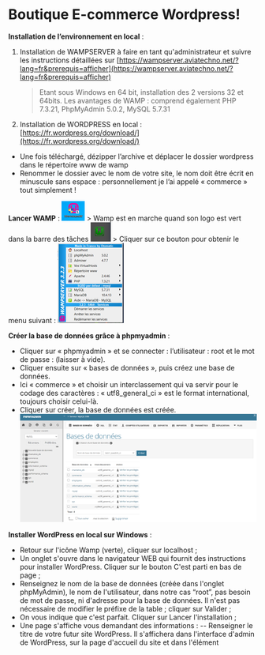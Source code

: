 # Boutique E-commerce Wordpress!

**Installation de l’environnement en local** :

1. Installation de WAMPSERVER à faire en tant qu'administrateur et suivre les instructions détaillées sur [https://wampserver.aviatechno.net/?lang=fr&prerequis=afficher](https://wampserver.aviatechno.net/?lang=fr&prerequis=afficher)

	> Etant sous Windows en 64 bit, installation des 2 versions 32 et 64bits.
Les avantages de WAMP : comprend également PHP 7.3.21, PhpMyAdmin 5.0.2, MySQL 5.7.31

2. Installation de WORDPRESS en local : [https://fr.wordpress.org/download/](https://fr.wordpress.org/download/)

- Une fois téléchargé, dézipper l’archive et déplacer le dossier wordpress dans le répertoire www de wamp
- Renommer le dossier avec le nom de votre site, le nom doit être écrit en minuscule sans espace : personnellement je l’ai appelé « commerce » tout simplement !

**Lancer WAMP** :
![logo Wamp](./ScreenShots/Image1.png)
	> Wamp est en marche quand son logo est vert dans la barre des tâches ![Bouton Wamp](./ScreenShots/Image2.png)
	> Cliquer sur ce bouton pour obtenir le menu suivant : ![Menu Wamp](./ScreenShots/Image3.png)

**Créer la base de données grâce à phpmyadmin** :
- Cliquer sur « phpmyadmin » et se connecter : l’utilisateur : root et le mot de passe : (laisser à vide).
- Cliquer ensuite sur « bases de données », puis créez une base de données.
- Ici « commerce » et choisir un interclassement qui va servir pour le codage des caractères : « utf8_general_ci » est le format international, toujours choisir celui-là.
- Cliquer sur créer, la base de données est créée.
![Menu Wamp](./ScreenShots/Image4.png)

**Installer WordPress en local sur Windows** :
- Retour sur l'icône Wamp (verte), cliquer sur localhost ;
- Un onglet s'ouvre dans le navigateur WEB qui fournit des instructions pour installer WordPress. Cliquer sur le bouton C'est parti en bas de page ;
- Renseignez le nom de la base de données (créée dans l'onglet phpMyAdmin), le nom de l'utilisateur, dans notre cas “root”, pas besoin de mot de passe, ni d'adresse pour la base de données. Il n'est pas nécessaire de modifier le préfixe de la table ; cliquer sur Valider ;
- On vous indique que c'est parfait. Cliquer sur Lancer l'installation ;
- Une page s'affiche vous demandant des informations :
-- Renseigner le titre de votre futur site WordPress. Il s'affichera dans l'interface d'admin de WordPress, sur la page d'accueil du site et dans l'élément <title> du code source de vos pages Web ;
-- Compléter le champ Nom d'utilisateur et le champ Mot de passe pour vous créer un profil utilisateur et accédez à l'admin de votre site Web ;
-- Insérer votre adresse mail pour recevoir les notifications d'activités de votre site et le lien de renouvellement de mot de passe. Cette fonction sera opérationnelle lorsque votre site sera en ligne et que votre hébergeur autorise la fonction email sur votre serveur ;
-- Il n'est pas utile de cocher la case de visibilité auprès des moteurs de recherche. Nous sommes en local ;
- Cliquer sur Installer ;
- Cliquer sur Se connecter et renseigner vos identifiant et mot de passe ;
- Vous avez désormais accès à l'admin : pour visualiser votre site WordPress en local, cliquez sur le nom de votre site situé en haut à gauche dans la barre noire de l'administration.

Pour construire mon site,
1. j’ai choisi
- un thème : Honeypress
- un plugin e-commerce : WooCommerce
- un plugin SEO : The SEO Framework
- un plugin Multilingue : GTranslate
- un plugin RGPD (Règlement Général pour la Protection des Données) : GDPR Cookie Consent
2. j’ai donné un intitulé à mon site « Mécén@Solidaire – le B @ BA des B.A. ! »
3. je lui ai attribué un logo
![Le site](./ScreenShots/Image5.png)
4. j’ai créé ou modifier les pages proposées afin d’intégrer notamment :
- une page produits « Nos mécénats » : 3 produits dans une catégorie « Mécénat de compétences » : ces produits seront automatiquement enregistrés dans ma base de données :
![la BDD](./ScreenShots/Image6.png)
- une page « Mentions légales et conditions de vente »

Crédit Images Pixabay.

